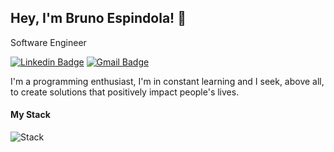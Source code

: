  ## Hey, I'm Bruno Espindola! 👋
 
Software Engineer

 [![Linkedin Badge](https://img.shields.io/badge/-Bruno%20Espindola-0A66C2?style=for-the-badge&logo=Linkedin&logoColor=white&link=https://www.linkedin.com/in/bruno-esp%C3%ADndola-37536a1a8//)](https://www.linkedin.com/in/bruno-esp%C3%ADndola-37536a1a8) 
[![Gmail Badge](https://img.shields.io/badge/-brunoespindola.work@gmail.com-EA4335?style=for-the-badge&&logo=Gmail&logoColor=white)](mailto:brunoespindola.work@gmail.com)

I'm a programming enthusiast, I'm in constant learning and I seek, above all, to create solutions that positively impact people's lives.

#### My Stack
![Stack](https://user-images.githubusercontent.com/58474402/133164290-d5bfe3aa-b48e-451f-8b87-9ca1daf57f95.png)

